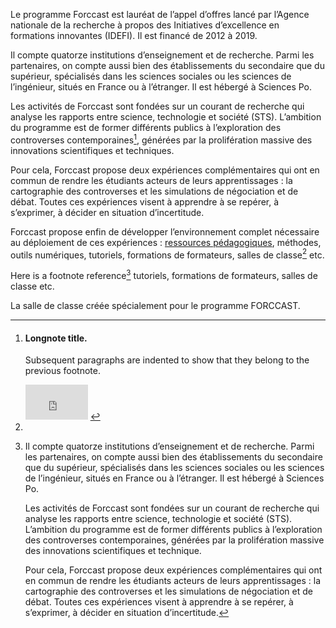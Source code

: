 Le programme Forccast est lauréat de l’appel d’offres lancé par l’Agence nationale de la recherche à propos des Initiatives d’excellence en formations innovantes (IDEFI). Il est financé de 2012 à 2019.

Il compte quatorze institutions d’enseignement et de recherche. Parmi les partenaires, on compte aussi bien des établissements du secondaire que du supérieur, spécialisés dans les sciences sociales ou les sciences de l’ingénieur, situés en France ou à l’étranger. Il est hébergé à Sciences Po.

Les activités de Forccast sont fondées sur un courant de recherche qui analyse les rapports entre science, technologie et société (STS). L’ambition du programme est de former différents publics à l’exploration des controverses contemporaines[^1], générées par la prolifération massive des innovations scientifiques et techniques.

Pour cela, Forccast propose deux expériences complémentaires qui ont en commun de rendre les étudiants acteurs de leurs apprentissages : la cartographie des controverses et les simulations de négociation et de débat. Toutes ces expériences visent à apprendre à se repérer, à s’exprimer, à décider en situation d’incertitude.

Forccast propose enfin de développer l’environnement complet nécessaire au déploiement de ces expériences : [ressources pédagogiques](/fr/resources/), méthodes, outils numériques, tutoriels, formations de formateurs, salles de classe[^photo-salle] etc.

Here is a footnote reference[^longnote] tutoriels, formations de formateurs, salles de classe etc.

[^1]: #### Longnote title.

    Subsequent paragraphs are indented to show that they belong to the previous footnote.
    <iframe src="https://player.vimeo.com/video/208457868?color=000000&title=0&byline=0&portrait=0" width="100" height="56" frameborder="0" webkitallowfullscreen mozallowfullscreen allowfullscreen></iframe>
    
[^photo-salle]:

La salle de classe créée spécialement pour le programme FORCCAST.

[^longnote]:

    Il compte quatorze institutions d’enseignement et de recherche. Parmi les partenaires, on compte aussi bien des établissements du secondaire que du supérieur, spécialisés dans les sciences sociales ou les sciences de l’ingénieur, situés en France ou à l’étranger. Il est hébergé à Sciences Po.

    Les activités de Forccast sont fondées sur un courant de recherche qui analyse les rapports entre science, technologie et société (STS). L’ambition du programme est de former différents publics à l’exploration des controverses contemporaines, générées par la prolifération massive des innovations scientifiques et technique.

    Pour cela, Forccast propose deux expériences complémentaires qui ont en commun de rendre les étudiants acteurs de leurs apprentissages : la cartographie des controverses et les simulations de négociation et de débat. Toutes ces expériences visent à apprendre à se repérer, à s’exprimer, à décider en situation d’incertitude.
